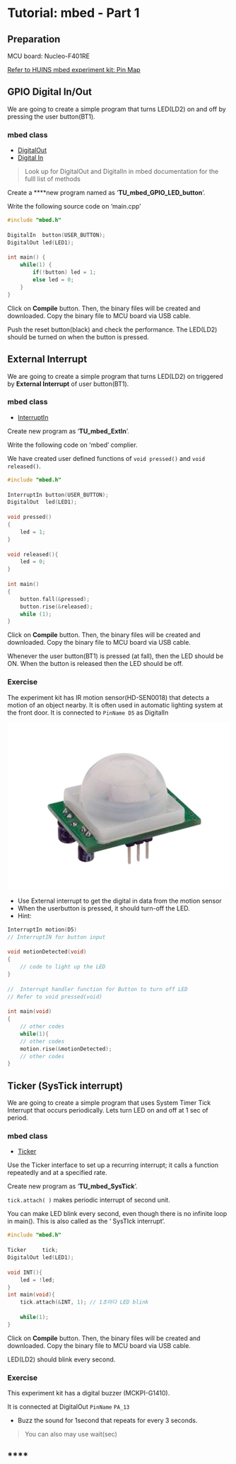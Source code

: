 # Tutorial: mbed - Part 1

## Preparation

MCU board: Nucleo-F401RE



[Refer to HUINS mbed experiment kit: Pin Map](../../resource/huins-embedded-kit.md#pin-map)

## **GPIO Digital In/Out**

We are going to create a simple program that turns LED\(LD2\) on and off by pressing the user button\(BT1\). 

### mbed class

* [DigitalOut ](https://os.mbed.com/docs/mbed-os/v6.13/apis/digitalout.html)
* [Digital In](https://os.mbed.com/docs/mbed-os/v6.13/apis/digitalin.html)

> Look up for DigitalOut and DigitalIn in mbed documentation for the fulll list of methods

Create a ****new program named as  ‘**TU\_mbed\_GPIO\_LED\_button**’.

Write the following source code on ‘main.cpp’

```cpp
#include "mbed.h"

DigitalIn  button(USER_BUTTON);
DigitalOut led(LED1);

int main() {
    while(1) {
        if(!button) led = 1;
        else led = 0;
    }
}
```

Click on **Compile** button. Then, the binary files will be created and downloaded. Copy the binary file to MCU board via USB cable. 

Push the reset button\(black\) and check the performance. The LED\(LD2\)  should be turned on when the button is pressed.



## **External** Interrupt

We are going to create a simple program that turns LED\(LD2\) on triggered by **External Interrupt** of user button\(BT1\). 

### mbed class

* [InterruptIn](https://os.mbed.com/docs/mbed-os/v6.13/apis/interruptin.html)



Create new program as ‘**TU\_mbed\_ExtIn**’.

Write the following code on ‘mbed’ complier. 

We have created user defined functions of  `void pressed()` and `void released()`. 



```cpp
#include "mbed.h"

InterruptIn button(USER_BUTTON); 
DigitalOut  led(LED1);

void pressed()
{
    led = 1; 
}

void released(){
    led = 0;
}

int main()
{
    button.fall(&pressed);
    button.rise(&released);
    while (1);
}
```

Click on **Compile** button. Then, the binary files will be created and downloaded. Copy the binary file to MCU board via USB cable. 

Whenever the user button\(BT1\) is pressed \(at fall\), then the LED should be ON. When the button is released then the LED should be off. 



### Exercise

The experiment kit has IR motion sensor\(HD-SEN0018\) that detects a motion of an object nearby. It is often used in automatic lighting system at the front door.  It is connected to `PinName D5` as DigitalIn

![](../../.gitbook/assets/image%20%2895%29.png)

* Use External interrupt to get the digital in data from the motion sensor
* When the userbutton is pressed,  it should turn-off the LED.
* Hint:  

```cpp
InterruptIn motion(D5)
// InterruptIN for button input

void motionDetected(void)
{
    // code to light up the LED
}

//  Interrupt handler function for Button to turn off LED
// Refer to void pressed(void)

int main(void)
{
    // other codes
    while(1){
    // other codes
    motion.rise(&motionDetected);
    // other codes
}

```



## Ticker \(SysTick interrupt\)

We are going to create a simple program that uses System Timer Tick Interrupt that occurs periodically. Lets turn LED on and off at 1 sec of period. 

### mbed class

* [Ticker](https://os.mbed.com/docs/mbed-os/v6.13/apis/ticker.html)

Use the Ticker interface to set up a recurring interrupt; it calls a function repeatedly and at a specified rate.

Create new program as ‘**TU\_mbed\_SysTick**’.

`tick.attach( )`  makes periodic interrupt of second unit. 

You can make LED blink every second, even though there is no infinite loop in main\(\). This is also called  as the ‘ SysTIck interrupt’. 

```cpp
#include "mbed.h"

Ticker     tick;
DigitalOut led(LED1);

void INT(){
    led = !led;      
}
int main(void){
    tick.attach(&INT, 1); // 1초마다 LED blink

    while(1);
}
```

Click on **Compile** button. Then, the binary files will be created and downloaded. Copy the binary file to MCU board via USB cable. 

LED\(LD2\) should blink every second.



### Exercise

This experiment kit has a digital buzzer \(MCKPI-G1410\).

It is connected at DigitalOut  `PinName`  `PA_13`

* Buzz the sound for 1second that repeats for every 3 seconds. 

> You can also may use  wait\(sec\)

## \*\*\*\*

